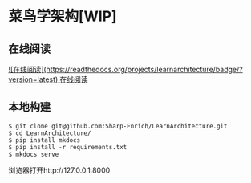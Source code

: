 # 菜鸟学架构[WIP]


## 在线阅读


<a href="https://learnarchitecture.readthedocs.io/zh_CN/latest/?version=latest" target="_blank">
![在线阅读](https://readthedocs.org/projects/learnarchitecture/badge/?version=latest)
在线阅读
</a>


## 本地构建


```shell
$ git clone git@github.com:Sharp-Enrich/LearnArchitecture.git
$ cd LearnArchitecture/
$ pip install mkdocs
$ pip install -r requirements.txt
$ mkdocs serve
```

浏览器打开http://127.0.0.1:8000
